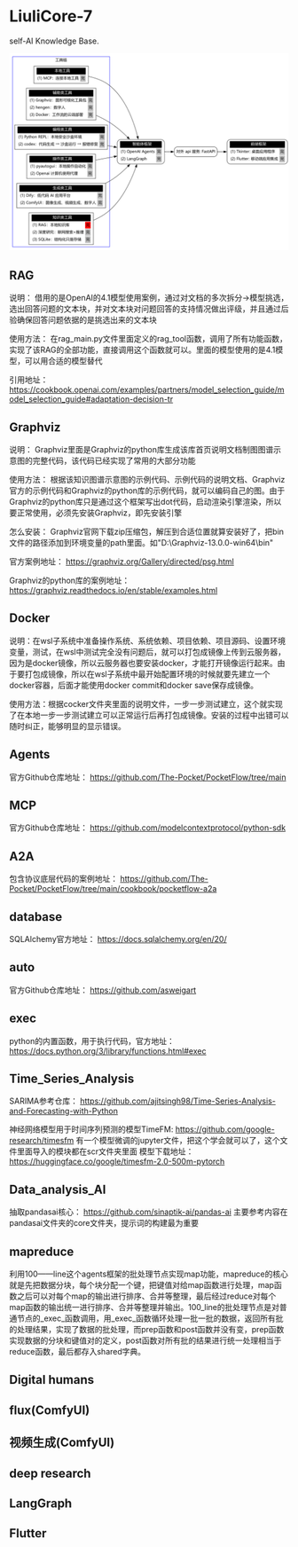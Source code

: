 # LiuliCore-7
self-AI Knowledge Base.

![](知识图谱.png)

## RAG
说明：  借用的是OpenAI的4.1模型使用案例，通过对文档的多次拆分→模型挑选，选出回答问题的文本块，并对文本块对问题回答的支持情况做出评级，并且通过后验确保回答问题依据的是挑选出来的文本块

使用方法：  在rag_main.py文件里面定义的rag_tool函数，调用了所有功能函数，实现了该RAG的全部功能，直接调用这个函数就可以。里面的模型使用的是4.1模型，可以用合适的模型替代

引用地址：  https://cookbook.openai.com/examples/partners/model_selection_guide/model_selection_guide#adaptation-decision-tr

## Graphviz
说明： Graphviz里面是Graphviz的python库生成该库首页说明文档制图图谱示意图的完整代码，该代码已经实现了常用的大部分功能

使用方法： 根据该知识图谱示意图的示例代码、示例代码的说明文档、Graphviz官方的示例代码和Graphviz的python库的示例代码，就可以编码自己的图。由于Graphviz的python库只是通过这个框架写出dot代码，启动渲染引擎渲染，所以要正常使用，必须先安装Graphviz，即先安装引擎

怎么安装： Graphviz官网下载zip压缩包，解压到合适位置就算安装好了，把bin文件的路径添加到环境变量的path里面。如"D:\Graphviz-13.0.0-win64\bin"

官方案例地址：  https://graphviz.org/Gallery/directed/psg.html

Graphviz的python库的案例地址：  https://graphviz.readthedocs.io/en/stable/examples.html

## Docker
说明：在wsl子系统中准备操作系统、系统依赖、项目依赖、项目源码、设置环境变量，测试，在wsl中测试完全没有问题后，就可以打包成镜像上传到云服务器，因为是docker镜像，所以云服务器也要安装docker，才能打开镜像运行起来。由于要打包成镜像，所以在wsl子系统中最开始配置环境的时候就要先建立一个docker容器，后面才能使用docker commit和docker save保存成镜像。

使用方法：根据cocker文件夹里面的说明文件，一步一步测试建立，这个就实现了在本地一步一步测试建立可以正常运行后再打包成镜像。安装的过程中出错可以随时纠正，能够明显的显示错误。

## Agents
官方Github仓库地址： https://github.com/The-Pocket/PocketFlow/tree/main

## MCP
官方Github仓库地址： https://github.com/modelcontextprotocol/python-sdk

## A2A
包含协议底层代码的案例地址： https://github.com/The-Pocket/PocketFlow/tree/main/cookbook/pocketflow-a2a

## database
SQLAlchemy官方地址： https://docs.sqlalchemy.org/en/20/

## auto
官方Github仓库地址： https://github.com/asweigart

## exec
python的内置函数，用于执行代码，官方地址：https://docs.python.org/3/library/functions.html#exec

## Time_Series_Analysis
SARIMA参考仓库： https://github.com/ajitsingh98/Time-Series-Analysis-and-Forecasting-with-Python

神经网络模型用于时间序列预测的模型TimeFM: https://github.com/google-research/timesfm
有一个模型微调的jupyter文件，把这个学会就可以了，这个文件里面导入的模块都在scr文件夹里面
模型下载地址： https://huggingface.co/google/timesfm-2.0-500m-pytorch

## Data_analysis_AI
抽取pandasai核心： https://github.com/sinaptik-ai/pandas-ai
主要参考内容在pandasai文件夹的core文件夹，提示词的构建最为重要

## mapreduce
利用100——line这个agents框架的批处理节点实现map功能，mapreduce的核心就是先把数据分块，每个块分配一个键，把键值对给map函数进行处理，map函数之后可以对每个map的输出进行排序、合并等整理，最后经过reduce对每个map函数的输出统一进行排序、合并等整理并输出。100_line的批处理节点是对普通节点的_exec_函数调用，用_exec_函数循环处理一批一批的数据，返回所有批的处理结果，实现了数据的批处理，而prep函数和post函数并没有变，prep函数实现数据的分块和键值对的定义，post函数对所有批的结果进行统一处理相当于reduce函数，最后都存入shared字典。

## Digital humans

## flux(ComfyUI)

## 视频生成(ComfyUI)

## deep research

## LangGraph

## Flutter
